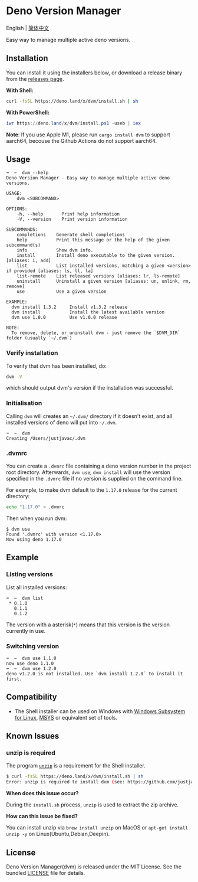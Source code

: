 # Deno Version Manager

English | [简体中文](./README_zh-cn.md)

Easy way to manage multiple active deno versions.

## Installation

You can install it using the installers below, or download a release binary from
the [releases page](https://github.com/justjavac/dvm/releases).

**With Shell:**

```sh
curl -fsSL https://deno.land/x/dvm/install.sh | sh
```

**With PowerShell:**

```powershell
iwr https://deno.land/x/dvm/install.ps1 -useb | iex
```

**Note**: If you use Apple M1, please run `cargo install dvm` to support
aarch64, becouse the Github Actions do not support aarch64.

## Usage

```plain
➜  ~  dvm --help
Deno Version Manager - Easy way to manage multiple active deno versions.

USAGE:
    dvm <SUBCOMMAND>

OPTIONS:
    -h, --help       Print help information
    -V, --version    Print version information

SUBCOMMANDS:
    completions    Generate shell completions
    help           Print this message or the help of the given subcommand(s)
    info           Show dvm info.
    install        Install deno executable to the given version. [aliases: i, add]
    list           List installed versions, matching a given <version> if provided [aliases: ls, ll, la]
    list-remote    List released versions [aliases: lr, ls-remote]
    uninstall      Uninstall a given version [aliases: un, unlink, rm, remove]
    use            Use a given version

EXAMPLE:
  dvm install 1.3.2     Install v1.3.2 release
  dvm install           Install the latest available version
  dvm use 1.0.0         Use v1.0.0 release

NOTE:
  To remove, delete, or uninstall dvm - just remove the `$DVM_DIR` folder (usually `~/.dvm`)
```

### Verify installation

To verify that dvm has been installed, do:

```bash
dvm -V
```

which should output dvm's version if the installation was successful.

### Initialisation

Calling `dvm` will creates an `~/.dvm/` directory if it doesn't exist, and all
installed versions of deno will put into `~/.dvm`.

```
➜  ~  dvm
Creating /Users/justjavac/.dvm
```

### .dvmrc

You can create a `.dvmrc` file containing a deno version number in the project
root directory. Afterwards, `dvm use`, `dvm install` will use the version
specified in the `.dvmrc` file if no version is supplied on the command line.

For example, to make dvm default to the `1.17.0` release for the current
directory:

```bash
echo "1.17.0" > .dvmrc
```

Then when you run dvm:

```plain
$ dvm use
Found '.dvmrc' with version <1.17.0>
Now using deno 1.17.0
```

## Example

### Listing versions

List all installed versions:

```
➜  ~  dvm list
 * 0.1.0
   0.1.1
   0.1.2
```

The version with a asterisk(`*`) means that this version is the version
currently in use.

### Switching version

```
➜  ~  dvm use 1.1.0
now use deno 1.1.0
➜  ~  dvm use 1.2.0
deno v1.2.0 is not installed. Use `dvm install 1.2.0` to install it first.
```

## Compatibility

- The Shell installer can be used on Windows with
  [Windows Subsystem for Linux](https://docs.microsoft.com/en-us/windows/wsl/about),
  [MSYS](https://www.msys2.org) or equivalent set of tools.

## Known Issues

### unzip is required

The program [`unzip`](https://linux.die.net/man/1/unzip) is a requirement for
the Shell installer.

```sh
$ curl -fsSL https://deno.land/x/dvm/install.sh | sh
Error: unzip is required to install dvm (see: https://github.com/justjavac/dvm#unzip-is-required).
```

**When does this issue occur?**

During the `install.sh` process, `unzip` is used to extract the zip archive.

**How can this issue be fixed?**

You can install unzip via `brew install unzip` on MacOS or
`apt-get install unzip -y` on Linux(Ubuntu,Debian,Deepin).

## License

Deno Version Manager(dvm) is released under the MIT License. See the bundled
[LICENSE](./LICENSE) file for details.
